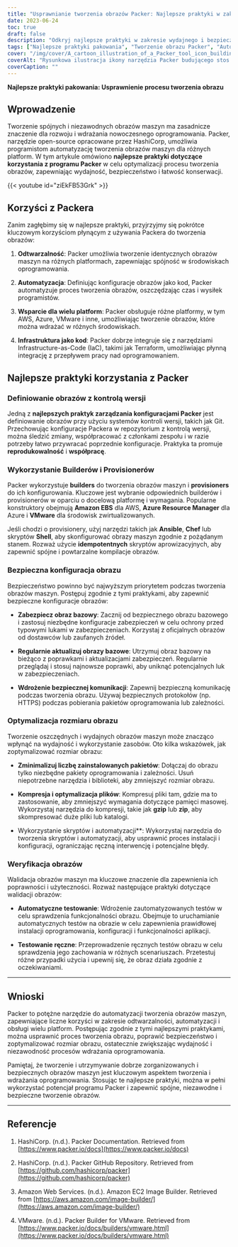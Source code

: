 ```yaml
---
title: "Usprawnianie tworzenia obrazów Packer: Najlepsze praktyki w zakresie wydajności i bezpieczeństwa"
date: 2023-06-24
toc: true
draft: false
description: "Odkryj najlepsze praktyki w zakresie wydajnego i bezpiecznego tworzenia obrazów za pomocą Packer, automatyzacji procesu i zapewnienia spójności na różnych platformach."
tags: ["Najlepsze praktyki pakowania", "Tworzenie obrazu Packer", "Automatyczne tworzenie obrazów", "optymalizacja obrazu maszyny", "odtwarzalność", "Konstruktorzy maszyn pakujących", "Pakujący dostawcy", "bezpieczna konfiguracja obrazu", "Optymalizacja rozmiaru obrazu", "walidacja obrazu", "Dokumentacja Packera", "Repozytorium Packer GitHub", "AWS EC2 Image Builder", "Azure Image Builder", "VMware Packer builder", "Korzyści z pakowania", "integracja infrastruktury jako kodu", "kontrola wersji dla Packera", "obrazy maszyn lean", "techniki kompresji obrazu", "zautomatyzowane testowanie obrazu", "ręczne testowanie obrazu", "najlepsze praktyki walidacji obrazu", "przepływy pracy wdrażania oprogramowania", "spójne środowiska oprogramowania", "Wskazówki SEO dla pakowaczy", "Automatyzacja obrazu Packer", "wydajność tworzenia obrazów", "bezpieczne tworzenie obrazów", "zoptymalizowane obrazy maszyn"]
cover: "/img/cover/A_cartoon_illustration_of_a_Packer_tool_icon_building_a_stack.png"
coverAlt: "Rysunkowa ilustracja ikony narzędzia Packer budującego stos obrazów z funkcjami wydajności i bezpieczeństwa."
coverCaption: ""
---
```


**Najlepsze praktyki pakowania: Usprawnienie procesu tworzenia obrazu**

## Wprowadzenie

Tworzenie spójnych i niezawodnych obrazów maszyn ma zasadnicze znaczenie dla rozwoju i wdrażania nowoczesnego oprogramowania. Packer, narzędzie open-source opracowane przez HashiCorp, umożliwia programistom automatyzację tworzenia obrazów maszyn dla różnych platform. W tym artykule omówiono **najlepsze praktyki dotyczące korzystania z programu Packer** w celu optymalizacji procesu tworzenia obrazów, zapewniając wydajność, bezpieczeństwo i łatwość konserwacji.

{{< youtube id="ziEkFB53Grk" >}}

## Korzyści z Packera

Zanim zagłębimy się w najlepsze praktyki, przyjrzyjmy się pokrótce kluczowym korzyściom płynącym z używania Packera do tworzenia obrazów:

1. **Odtwarzalność**: Packer umożliwia tworzenie identycznych obrazów maszyn na różnych platformach, zapewniając spójność w środowiskach oprogramowania.

2. **Automatyzacja**: Definiując konfiguracje obrazów jako kod, Packer automatyzuje proces tworzenia obrazów, oszczędzając czas i wysiłek programistów.

3. **Wsparcie dla wielu platform**: Packer obsługuje różne platformy, w tym AWS, Azure, VMware i inne, umożliwiając tworzenie obrazów, które można wdrażać w różnych środowiskach.

4. **Infrastruktura jako kod**: Packer dobrze integruje się z narzędziami Infrastructure-as-Code (IaC), takimi jak Terraform, umożliwiając płynną integrację z przepływem pracy nad oprogramowaniem.

## Najlepsze praktyki korzystania z Packer

### Definiowanie obrazów z kontrolą wersji

Jedną z **najlepszych praktyk zarządzania konfiguracjami Packer** jest definiowanie obrazów przy użyciu systemów kontroli wersji, takich jak Git. Przechowując konfiguracje Packera w repozytorium z kontrolą wersji, można śledzić zmiany, współpracować z członkami zespołu i w razie potrzeby łatwo przywracać poprzednie konfiguracje. Praktyka ta promuje **reprodukowalność** i **współpracę**.

### Wykorzystanie Builderów i Provisionerów

Packer wykorzystuje **builders** do tworzenia obrazów maszyn i **provisioners** do ich konfigurowania. Kluczowe jest wybranie odpowiednich builderów i provisionerów w oparciu o docelową platformę i wymagania. Popularne konstruktory obejmują **Amazon EBS** dla AWS, **Azure Resource Manager** dla Azure i **VMware** dla środowisk zwirtualizowanych.

Jeśli chodzi o provisionery, użyj narzędzi takich jak **Ansible**, **Chef** lub skryptów **Shell**, aby skonfigurować obrazy maszyn zgodnie z pożądanym stanem. Rozważ użycie **idempotentnych** skryptów aprowizacyjnych, aby zapewnić spójne i powtarzalne kompilacje obrazów.

### Bezpieczna konfiguracja obrazu

Bezpieczeństwo powinno być najwyższym priorytetem podczas tworzenia obrazów maszyn. Postępuj zgodnie z tymi praktykami, aby zapewnić bezpieczne konfiguracje obrazów:

- **Zabezpiecz obraz bazowy**: Zacznij od bezpiecznego obrazu bazowego i zastosuj niezbędne konfiguracje zabezpieczeń w celu ochrony przed typowymi lukami w zabezpieczeniach. Korzystaj z oficjalnych obrazów od dostawców lub zaufanych źródeł.

- **Regularnie aktualizuj obrazy bazowe**: Utrzymuj obraz bazowy na bieżąco z poprawkami i aktualizacjami zabezpieczeń. Regularnie przeglądaj i stosuj najnowsze poprawki, aby uniknąć potencjalnych luk w zabezpieczeniach.

- **Wdrożenie bezpiecznej komunikacji**: Zapewnij bezpieczną komunikację podczas tworzenia obrazu. Używaj bezpiecznych protokołów (np. HTTPS) podczas pobierania pakietów oprogramowania lub zależności.

### Optymalizacja rozmiaru obrazu

Tworzenie oszczędnych i wydajnych obrazów maszyn może znacząco wpłynąć na wydajność i wykorzystanie zasobów. Oto kilka wskazówek, jak zoptymalizować rozmiar obrazu:

- **Zminimalizuj liczbę zainstalowanych pakietów**: Dołączaj do obrazu tylko niezbędne pakiety oprogramowania i zależności. Usuń niepotrzebne narzędzia i biblioteki, aby zmniejszyć rozmiar obrazu.

- **Kompresja i optymalizacja plików**: Kompresuj pliki tam, gdzie ma to zastosowanie, aby zmniejszyć wymagania dotyczące pamięci masowej. Wykorzystaj narzędzia do kompresji, takie jak **gzip** lub **zip**, aby skompresować duże pliki lub katalogi.

- Wykorzystanie skryptów i automatyzacji**: Wykorzystaj narzędzia do tworzenia skryptów i automatyzacji, aby usprawnić proces instalacji i konfiguracji, ograniczając ręczną interwencję i potencjalne błędy.

### Weryfikacja obrazów

Walidacja obrazów maszyn ma kluczowe znaczenie dla zapewnienia ich poprawności i użyteczności. Rozważ następujące praktyki dotyczące walidacji obrazów:

- **Automatyczne testowanie**: Wdrożenie zautomatyzowanych testów w celu sprawdzenia funkcjonalności obrazu. Obejmuje to uruchamianie automatycznych testów na obrazie w celu zapewnienia prawidłowej instalacji oprogramowania, konfiguracji i funkcjonalności aplikacji.

- **Testowanie ręczne**: Przeprowadzenie ręcznych testów obrazu w celu sprawdzenia jego zachowania w różnych scenariuszach. Przetestuj różne przypadki użycia i upewnij się, że obraz działa zgodnie z oczekiwaniami.

______

## Wnioski

Packer to potężne narzędzie do automatyzacji tworzenia obrazów maszyn, zapewniające liczne korzyści w zakresie odtwarzalności, automatyzacji i obsługi wielu platform. Postępując zgodnie z tymi najlepszymi praktykami, można usprawnić proces tworzenia obrazu, poprawić bezpieczeństwo i zoptymalizować rozmiar obrazu, ostatecznie zwiększając wydajność i niezawodność procesów wdrażania oprogramowania.

Pamiętaj, że tworzenie i utrzymywanie dobrze zorganizowanych i bezpiecznych obrazów maszyn jest kluczowym aspektem tworzenia i wdrażania oprogramowania. Stosując te najlepsze praktyki, można w pełni wykorzystać potencjał programu Packer i zapewnić spójne, niezawodne i bezpieczne tworzenie obrazów.

______

## Referencje

1. HashiCorp. (n.d.). Packer Documentation. Retrieved from [https://www.packer.io/docs](https://www.packer.io/docs)

2. HashiCorp. (n.d.). Packer GitHub Repository. Retrieved from [https://github.com/hashicorp/packer](https://github.com/hashicorp/packer)

3. Amazon Web Services. (n.d.). Amazon EC2 Image Builder. Retrieved from [https://aws.amazon.com/image-builder/](https://aws.amazon.com/image-builder/)

4. VMware. (n.d.). Packer Builder for VMware. Retrieved from [https://www.packer.io/docs/builders/vmware.html](https://www.packer.io/docs/builders/vmware.html)
